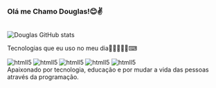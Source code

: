 ### Olá me Chamo Douglas!😊✌️
<div>
<img (https://github-readme-stats.vercel.app/api?username=anuraghazra)](https://github.com/anuraghazra/github-readme-stats) />
</div>

![Douglas GitHub stats](https://github-readme-stats.vercel.app/api?username=DouglasRm2&show_icons=true&theme=dark)

Tecnologias que eu uso no meu dia👨‍💻👨🏾‍💻⌨
<div>
  <img align="center" alt="htmll5" src="https://img.shields.io/badge/HTML5-E34F26?style=for-the-badge&logo=html5&logoColor=white" />
  <img align="center" alt="htmll5" src="https://img.shields.io/badge/TypeScript-007ACC?style=for-the-badge&logo=typescript&logoColor=white" />
    <img align="center" alt="htmll5" src="https://img.shields.io/badge/CSS3-1572B6?style=for-the-badge&logo=css3&logoColor=white" />
  <img align="center" alt="htmll5" src="https://img.shields.io/badge/JavaScript-F7DF1E?style=for-the-badge&logo=javascript&logoColor=black)" />
    <img align="center" alt="htmll5" src="https://img.shields.io/badge/Angular-DD0031?style=for-the-badge&logo=angular&logoColor=white" />
</div>
<div>
Apaixonado por tecnologia, educação e por mudar a vida das pessoas através da programação.
  
</div>





